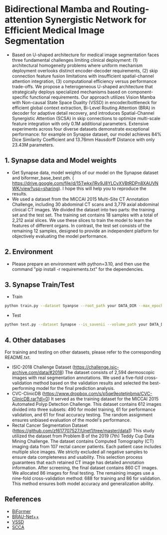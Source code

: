 # Bidirectional Mamba and Routing-attention Synergistic Network for Efficient Medical Image Segmentation
- Based on U-shaped architecture for medical image segmentation faces three fundamental challenges limiting clinical deployment: (1)  architectural homogeneity problems where uniform mechanism deployment overlooks distinct encoder-decoder requirements, (2) skip connection feature fusion limitations with insufficient spatial-channel attention integration, (3)  computational efficiency versus performance trade-offs. We propose a heterogeneous U-shaped architecture that strategically deploys specialized mechanisms based on component-specific functional requirements. Our approach utilizes Vision Mamba with Non-causal State Space Duality (VSSD) in encoder/bottleneck for efficient global context extraction, Bi-Level Routing Attention (BRA) in decoder for adaptive detail recovery, and introduces Spatial-Channel Synergistic Attention (SCSA) in skip connections to optimize multi-scale feature integration with only 0.1M additional parameters. Extensive experiments across four diverse datasets demonstrate exceptional performance: for example on Synapse dataset, our model achieves 84\% Dice Similarity Coefficient and 13.76mm Hausdorff Distance with only 23.43M parameters.

## 1. Synapse data and Model weights
- Get Synapse data, model weights of our model on the Synapse dataset and biformer_base_best.pth. ( https://drive.google.com/file/d/15Twkxj1Rv9J8YLCvXVBtRDPn8XAUVNWK/view?usp=sharing). I hope this will help you to reproduce the results.
- We used a dataset from the MICCAI 2015 Multi-Site CT Annotation Challenge, including 30 abdominal CT scans and 3,779 axial abdominal clinical CT images. We divided the dataset into two parts: the training set and the test set. The training set contains 18 samples with a total of 2,212 axial slices. We use these slices to train the model to learn the features of different organs. In contrast, the test set consists of the remaining 12 samples, designed to provide an independent platform for objectively evaluating the model performance.
## 2. Environment
- Please prepare an environment with python=3.10, and then use the command "pip install -r requirements.txt" for the dependencies.
## 3. Synapse Train/Test
- Train
```bash
python train.py --dataset Syanpse --root_path your DATA_DIR --max_epochs 300 --output_dir your OUT_DIR  --img_size 224 --base_lr 0.001 --batch_size 24
```
- Test 

```bash
python test.py --dataset Synapse --is_savenii --volume_path your DATA_DIR --output_dir your OUT_DIR --max_epoch 300 --base_lr 0.001 --img_size 224 --batch_size 24
```
## 4. Other databases
For training and testing on other datasets, please refer to the corresponding README.txt.
- ISIC-2018 Challenge Dataset (https://challenge.isic-archive.com/data/#2018)
The dataset consists of 2,594 dermoscopic images with real segmentation annotations. We used a five-fold cross-validation method based on the validation results and selected the best-performing model for the final prediction analysis.
- CVC-ClinicDB (https://www.dropbox.com/s/p5qe9eotetjnbmq/CVC-ClinicDB.rar?dl=0)
It served as the training dataset for the MICCAI 2015 Automated Polyp Detection Challenge. This dataset contains 612 images divided into three subsets: 490 for model training, 61 for performance validation, and 61 for final accuracy testing. The random assignment ensures unbiased evaluation of the model's performance.
- Rectal Cancer Segmentation Dataset (https://github.com/zf617707527/Unet1/tree/master/data1)
This study utilized the dataset from Problem B of the 2019 (7th) Teddy Cup Data Mining Challenge. The dataset contains Computed Tomography (CT) imaging data from 107 rectal cancer patients. Each patient case includes multiple slice images. We strictly excluded all negative samples to ensure data completeness and usability. This selection process guarantees that each retained CT image has detailed annotation information. After screening, the final dataset contains 860 CT images. We allocated 86 images for final testing. The remaining images use a nine-fold cross-validation method: 688 for training and 86 for validation. This method ensures both model accuracy and generalization ability.

## References
* [BiFormer](https://github.com/rayleizhu/BiFormer)
* [BRAU-Net++](https://github.com/Caipengzhou/BRAU-Netplusplus)
* [VSSD](https://github.com/YuHengsss/VSSD)
* [SCCA](https://github.com/HZAI-ZJNU/SCSA)
